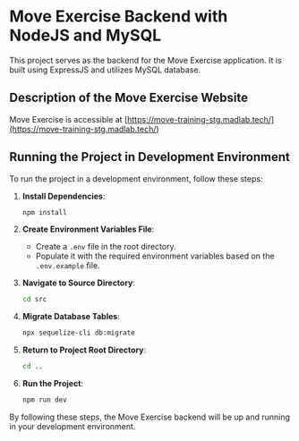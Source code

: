 # Move Exercise Backend with NodeJS and MySQL

This project serves as the backend for the Move Exercise application. It is built using ExpressJS and utilizes MySQL database.

## Description of the Move Exercise Website

Move Exercise is accessible at [https://move-training-stg.madlab.tech/](https://move-training-stg.madlab.tech/)

## Running the Project in Development Environment

To run the project in a development environment, follow these steps:

1. **Install Dependencies**:

   ```bash
   npm install
   ```

2. **Create Environment Variables File**:

   - Create a `.env` file in the root directory.
   - Populate it with the required environment variables based on the `.env.example` file.

3. **Navigate to Source Directory**:

   ```bash
   cd src
   ```

4. **Migrate Database Tables**:

   ```bash
   npx sequelize-cli db:migrate
   ```

5. **Return to Project Root Directory**:

   ```bash
   cd ..
   ```

6. **Run the Project**:
   ```bash
   npm run dev
   ```

By following these steps, the Move Exercise backend will be up and running in your development environment.
